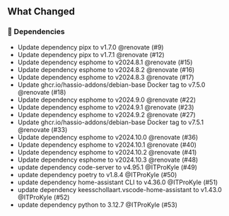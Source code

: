 ## What Changed

### 🧶 Dependencies

- Update dependency pipx to v1.7.0 @renovate (#9)
- Update dependency pipx to v1.7.1 @renovate (#12)
- Update dependency esphome to v2024.8.1 @renovate (#15)
- Update dependency esphome to v2024.8.2 @renovate (#16)
- Update dependency esphome to v2024.8.3 @renovate (#17)
- Update ghcr.io/hassio-addons/debian-base Docker tag to v7.5.0 @renovate (#18)
- Update dependency esphome to v2024.9.0 @renovate (#22)
- Update dependency esphome to v2024.9.1 @renovate (#23)
- Update dependency esphome to v2024.9.2 @renovate (#27)
- Update ghcr.io/hassio-addons/debian-base Docker tag to v7.5.1 @renovate (#33)
- Update dependency esphome to v2024.10.0 @renovate (#36)
- Update dependency esphome to v2024.10.1 @renovate (#40)
- Update dependency esphome to v2024.10.2 @renovate (#41)
- Update dependency esphome to v2024.10.3 @renovate (#48)
- update dependency code-server to v4.95.1 @ITProKyle (#49)
- update dependency poetry to v1.8.4 @ITProKyle (#50)
- update dependency home-assistant CLI to v4.36.0 @ITProKyle (#51)
- update dependency keesschollaart.vscode-home-assistant to v1.43.0 @ITProKyle (#52)
- update dependency python to 3.12.7 @ITProKyle (#53)
